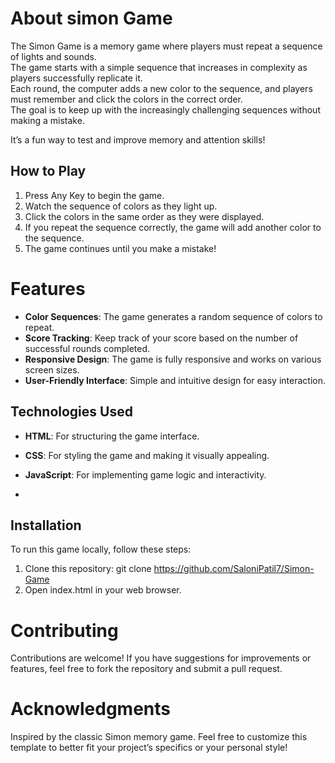# About simon Game
The Simon Game is a memory game where players must repeat a sequence of lights and sounds.  
The game starts with a simple sequence that increases in complexity as players successfully replicate it.  
Each round, the computer adds a new color to the sequence, and players must remember and click
the colors in the correct order.  
The goal is to keep up with the increasingly challenging sequences without making a mistake.

It’s a fun way to test and improve memory and attention skills!
## How to Play
1. Press Any Key to begin the game.
2. Watch the sequence of colors as they light up.
3. Click the colors in the same order as they were displayed.
4. If you repeat the sequence correctly, the game will add another color to the sequence.
5. The game continues until you make a mistake!


# Features

- **Color Sequences**: The game generates a random sequence of colors  to repeat.
- **Score Tracking**: Keep track of your score based on the number of successful rounds completed.
- **Responsive Design**: The game is fully responsive and works on various screen sizes.
- **User-Friendly Interface**: Simple and intuitive design for easy interaction.

## Technologies Used

- **HTML**: For structuring the game interface.
- **CSS**: For styling the game and making it visually appealing.
- **JavaScript**: For implementing game logic and interactivity.

- 
## Installation

To run this game locally, follow these steps:

1. Clone this repository:
   git clone https://github.com/SaloniPatil7/Simon-Game
2. Open index.html in your web browser.

# Contributing
Contributions are welcome! If you have suggestions for improvements or features, feel free to fork the repository and submit a pull request.


# Acknowledgments
Inspired by the classic Simon memory game.
Feel free to customize this template to better fit your project’s specifics or your personal style!



